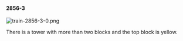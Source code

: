 #### 2856-3
![train-2856-3-0.png](https://github.com/lil-lab/nlvr/raw/master/nlvr/train/images/54/train-2856-3-0.png "train-2856-3-0.png")

There is a tower with more than two blocks and the top block is yellow.